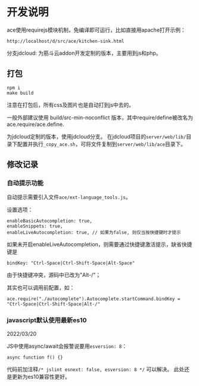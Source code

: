 # 开发说明

ace使用requirejs模块机制，免编译即可运行，比如直接用apache打开示例：

	http://localhost/d/src/ace/kitchen-sink.html

分支jdcloud: 为筋斗云addon开发定制的版本，主要用到js和php。

## 打包

	npm i
	make build

注意在打包后，所有css及图片也是自动打到js中去的。

一般外部建议使用 build/src-min-noconflict 版本，其中require/define被改名为ace.require/ace.define.

为jdcloud定制的版本，使用jdcloud分支。
在jdcloud项目的`server/web/lib/`目录下配置并执行`_copy_ace.sh`，可将文件复制到`server/web/lib/ace`目录下。

## 修改记录

### 自动提示功能

自动提示需要引入文件`ace/ext-language_tools.js`。

设置选项：

	enableBasicAutocompletion: true,
	enableSnippets: true,
	enableLiveAutocompletion: true, // 如果为false, 则仅当按快捷键时才提示

如果未开启enableLiveAutocompletion，则需要通过快捷键激活提示，缺省快捷键是

    bindKey: "Ctrl-Space|Ctrl-Shift-Space|Alt-Space"

由于快捷键冲突，源码中已改为"Alt-/"；

其实也可以调用前配置，如：

	ace.require("./autocomplete").Autocomplete.startCommand.bindKey = "Ctrl-Space|Ctrl-Shift-Space|Alt-/"

### javascript默认使用最新es10

2022/03/20

JS中使用async/await会报警说要用`esversion: 8`：

	async function f() {}

代码前加注释`/* jslint esnext: false, esversion: 8 */` 可以解决。
此处还是更新为es10兼容性更好。

